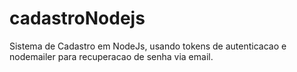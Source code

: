 # cadastroNodejs
Sistema de Cadastro em NodeJs, usando tokens de autenticacao e nodemailer para recuperacao de senha via email.
